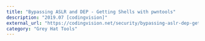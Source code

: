 ```yaml
---
title: "Bypassing ASLR and DEP - Getting Shells with pwntools"
description: "2019.07 [codingvision]"
external_url: "https://codingvision.net/security/bypassing-aslr-dep-getting-shells-with-pwntools"
category: "Grey Hat Tools"
---
```

